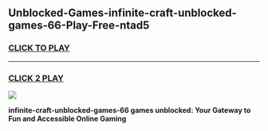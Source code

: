 
## Unblocked-Games-infinite-craft-unblocked-games-66-Play-Free-ntad5
<h3>
<a href="https://premium76.site?title=infinite-craft-unblocked-games-66&ref=18A1">CLICK TO PLAY</a></h3>
<hr>

<h3>
<a href="https://premium76.site?title=infinite-craft-unblocked-games-66&ref=18A1">CLICK 2 PLAY</a>
  
</h3>

<a href="https://premium76.site?title=infinite-craft-unblocked-games-66&ref=18A1"><img src="https://clearcache.store/games.png"></a>


**infinite-craft-unblocked-games-66 games unblocked: Your Gateway to Fun and Accessible Online Gaming**
